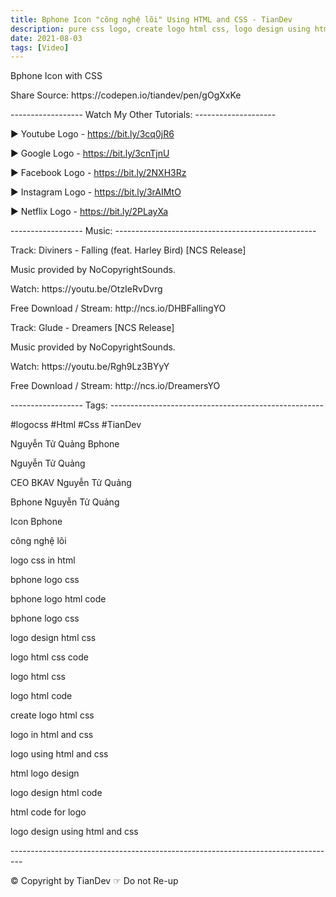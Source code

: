 ```yaml
---
title: Bphone Icon "công nghệ lõi" Using HTML and CSS - TianDev
description: pure css logo, create logo html css, logo design using html and css, logo css in html - TianDev 
date: 2021-08-03 
tags: [Video]
---
```

<p></p>
<p>Bphone Icon with CSS</p>
<p></p>
<p>Share Source: https://codepen.io/tiandev/pen/gOgXxKe</p>
<p></p>
<p>------------------ Watch My Other Tutorials: --------------------</p>
<p>▶ Youtube Logo - <a href="https://bit.ly/3cq0jR6">https://bit.ly/3cq0jR6</a></p>
<p>▶ Google Logo - <a href="https://bit.ly/3cnTjnU">https://bit.ly/3cnTjnU</a></p>
<p>▶ Facebook Logo - <a href="https://bit.ly/2NXH3Rz">https://bit.ly/2NXH3Rz</a></p>
<p>▶ Instagram Logo - <a href="https://bit.ly/3rAIMtO">https://bit.ly/3rAIMtO</a></p>
<p>▶ Netflix Logo - <a href="https://bit.ly/2PLayXa">https://bit.ly/2PLayXa</a></p>
<p></p>
<p>------------------ Music: --------------------------------------------------</p>
<p>Track: Diviners - Falling (feat. Harley Bird) [NCS Release]</p>
<p>Music provided by NoCopyrightSounds.</p>
<p>Watch: https://youtu.be/OtzIeRvDvrg​</p>
<p>Free Download / Stream: http://ncs.io/DHBFallingYO</p>
<p></p>
<p>Track: Glude - Dreamers [NCS Release]</p>
<p>Music provided by NoCopyrightSounds.</p>
<p>Watch: https://youtu.be/Rgh9Lz3BYyY​</p>
<p>Free Download / Stream: http://ncs.io/DreamersYO</p>
<p></p>
<p>------------------ Tags: -----------------------------------------------------</p>
<p>#logocss #Html #Css #TianDev</p>
<p>Nguyễn Tử Quảng Bphone</p>
<p>Nguyễn Tử Quảng</p>
<p>CEO BKAV Nguyễn Tử Quảng</p>
<p>Bphone Nguyễn Tử Quảng</p>
<p>Icon Bphone</p>
<p>công nghệ lõi</p>
<p>logo css in html</p>
<p>bphone logo css</p>
<p>bphone logo html code</p>
<p>bphone logo css</p>
<p>logo design html css</p>
<p>logo html css code</p>
<p>logo html css</p>
<p>logo html code</p>
<p>create logo html css</p>
<p>logo in html and css</p>
<p>logo using html and css</p>
<p>html logo design</p>
<p>logo design html code</p>
<p>html code for logo</p>
<p>logo design using html and css</p>
<p></p>
<p>---------------------------------------------------------------------------------</p>
<p>© Copyright by TianDev ☞ Do not Re-up</p>